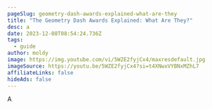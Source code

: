 ```yaml
---
pageSlug: geometry-dash-awards-explained-what-are-they
title: "The Geometry Dash Awards Explained: What Are They?"
desc: a
date: 2023-12-08T08:54:24.736Z
tags:
  - guide
author: moldy
image: https://img.youtube.com/vi/5WZE2fyjCx4/maxresdefault.jpg
imageSource: https://youtu.be/5WZE2fyjCx4?si=t4XNwxVYBNxMZhL7
affiliateLinks: false
hideAds: false
---
```

A